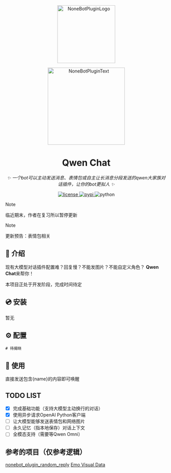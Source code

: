 <div align="center">
  <a href="https://v2.nonebot.dev/store"><img src="https://github.com/A-kirami/nonebot-plugin-template/blob/resources/nbp_logo.png" width="180" height="180" alt="NoneBotPluginLogo"></a>
  <br>
  <p><img src="https://github.com/A-kirami/nonebot-plugin-template/blob/resources/NoneBotPlugin.svg" width="240" alt="NoneBotPluginText"></p>
</div>

<div align="center">

# Qwen Chat

_✨ 一个bot可以主动发送消息、表情包或自主让长消息分段发送的qwen大家族对话插件，让你的bot更拟人 ✨_


</a>
<a href="https://github.com/Ekac00/nonebot-plugin-qwen-chat/blob/main/LICENSE">
    <img src="https://img.shields.io/github/license/Ekac00/nonebot-plugin-qwen-chat.svg" alt="license">
</a>
<a href="https://pypi.python.org/pypi/nonebot-plugin-qwen-chat">
    <img src="https://img.shields.io/pypi/v/nonebot-plugin-qwen-chat.svg" alt="pypi">
</a>
<img src="https://img.shields.io/badge/python-3.9+-blue.svg" alt="python">

</div>

> [!NOTE]
> 临近期末，作者在复习所以暂停更新

> [!NOTE]
> 更新预告：表情包相关

## 📖 介绍

现有大模型对话插件配置难？回复慢？不能发图片？不能自定义角色？
**Qwen Chat**来帮你！

本项目正处于开发阶段，完成时间待定

## 💿 安装
暂无
<!--<details open>
<summary>使用 nb-cli 安装（推荐）</summary>
在 nonebot2 项目的根目录下打开命令行, 输入以下指令即可安装

    nb plugin install nonebot-plugin-qwen-chat

</details>

<details>
<summary>使用PIP安装</summary>
在 nonebot2 项目的插件目录下, 打开命令行, 输入安装命令

    pip install nonebot-plugin-qwen-chat

打开 nonebot2 项目根目录下的 `pyproject.toml` 文件, 在 `[tool.nonebot]` 部分追加写入

    plugins = ["nonebot_plugin_qwen-chat"]


</details>-->

## ⚙️ 配置

```
# 待揭晓
```

## 🎉 使用
直接发送包含{name}的内容即可唤醒

## TODO LIST

 - [x] 完成基础功能（支持大模型主动换行的对话）
 - [x] 使用异步请求OpenAI Python客户端
 - [ ] 让大模型能够发送表情包和网络图片
 - [ ] 永久记忆（指本地保存）对话上下文
 - [ ] 全模态支持（需要等Qwen Omni）

## 参考的项目（仅参考逻辑）
[nonebot_plugin_random_reply](https://github.com/Alpaca4610/nonebot_plugin_random_reply)
[Emo Visual Data](https://github.com/LLM-Red-Team/emo-visual-data)

<!--## 二次开发声明
任何基于本项目的修改版本需满足：
- 保留原作者 糕蛋\Ekac_ 的版权声明；
- 不得删除或隐藏原始项目链接；
- 不得声称修改版本为独立原创作品。
-->
